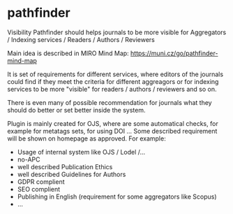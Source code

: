 # pathfinder
Visibility Pathfinder should helps journals to be more visible for Aggregators / Indexing services / Readers / Authors / Reviewers

Main idea is described in MIRO Mind Map: https://muni.cz/go/pathfinder-mind-map

It is set of requirements for different services, where editors of the journals could find if they meet the criteria for different aggreagors or for indexing services to be more "visible" for readers / authors / reviewers and so on.

There is even many of possible recommendation for journals what they should do better or set better inside the system. 

Plugin is mainly created for OJS, where are some automatical checks, for example for metatags sets, for using DOI ...
Some described requirement will be shown on homepage as approved. 
For example:
- Usage of internal system like OJS / Lodel /...
- no-APC
- well described Publication Ethics
- well described Guidelines for Authors
- GDPR complient
- SEO complient
- Publishing in English (requirement for some aggregators like Scopus)
- ...

